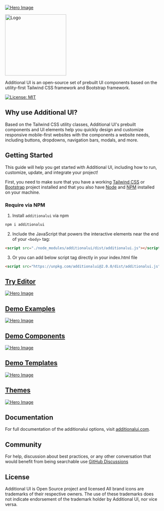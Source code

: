 [![Hero Image](https://static.additionalsheet.com/images/others/2024-05-09additionalui-hero.png)](https://additionalui.com)

<a href="https://additionalui.com"><img src="https://additionalui.com/logo.png" alt="Logo" width="200" height="auto"></a>

Additional UI is an open-source set of prebuilt UI components based on the utility-first Tailwind CSS framework and Bootstrap framework.

[![License: MIT](https://img.shields.io/badge/License-MIT-yellow.svg)](https://opensource.org/licenses/MIT)

## Why use Additional UI?

Based on the Tailwind CSS utility classes, Additional UI's prebuilt components and UI elements help you quickly design and customize responsive mobile-first websites with the components a website needs, including buttons, dropdowns, navigation bars, modals, and more.

## Getting Started

This guide will help you get started with Additional UI, including how to run, customize, update, and integrate your project!

First, you need to make sure that you have a working <a href="https://tailwindcss.com/">Tailwind CSS</a> or  <a href="https://getbootstrap.com/">Bootstrap</a> project installed and that you also have <a href="https://nodejs.org/en/">Node</a> and <a href="https://www.npmjs.com/">NPM</a> installed on your machine.

### Require via NPM

1. Install <code>additionalui</code> via npm

```html
npm i additionalui
```

2. Include the JavaScript <code><script> </script></code> that powers the interactive elements near the end of your <code>&lt;body&gt;</code> tag:

```html
<script src="./node_modules/additionalui/dist/additionalui.js"></script>
```

3. Or you can add below script tag directly in your index.html file

```html
<script src="https://unpkg.com/additionalui@2.0.0/dist/additionalui.js"></script>
```

## <a href="https://additionalui.com/editor">Try Editor</a>
[![Hero Image](https://additionalui.com/images/hero-light.png)](https://additionalui.com/editor)

## <a href="https://additionalui.com/editor">Demo Examples</a>
[![Hero Image](https://static.additionalsheet.com/images/others/2024-05-01Screenshot%202024-05-01%20233434.png)](https://additionalui.com/examples)

## <a href="https://additionalui.com/editor">Demo Components</a>
[![Hero Image](https://static.additionalsheet.com/images/others/2024-05-01Screenshot%202024-05-01%20233450.png)](https://additionalui.com/docs/accordion)

## <a href="https://additionalui.com/editor">Demo Templates</a>
[![Hero Image](https://static.additionalsheet.com/images/others/2024-05-01Screenshot%202024-05-01%20233606.png)](https://additionalui.com/templates)

## <a href="https://additionalui.com/editor">Themes</a>
[![Hero Image](https://static.additionalsheet.com/images/others/2024-05-01Screenshot%202024-05-01%20233501.png)](https://additionalui.com/templates)


## Documentation

For full documentation of the additionalui options, visit <a href="https://additionalui.com/">additionalui.com</a>.
## Community

For help, discussion about best practices, or any other conversation that would benefit from being searchable use [GitHub Discussions](https://github.com/htmlstreamofficial/additionalui/discussions)

## License

Additional UI is Open Source project and licensed
All brand icons are trademarks of their respective owners. The use of these trademarks does not indicate endorsement of the trademark holder by Additional UI, nor vice versa.